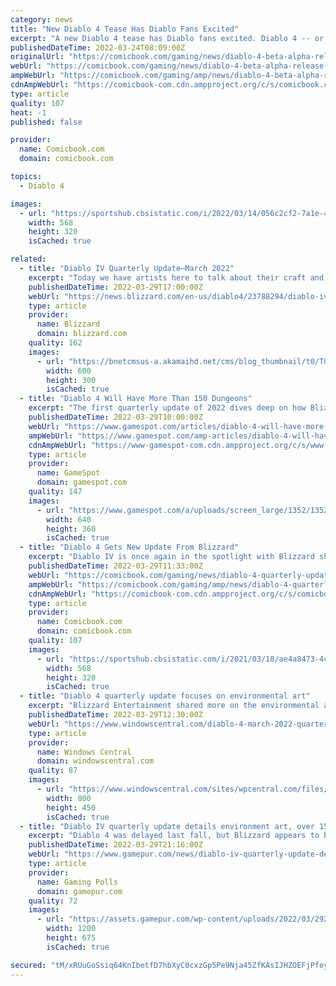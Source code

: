 ```yaml
---
category: news
title: "New Diablo 4 Tease Has Diablo Fans Excited"
excerpt: "A new Diablo 4 tease has Diablo fans excited. Diablo 4 -- or Diablo IV as it's officially known -- was announced by Blizzard back on November 1, 2019. That was well over two years ago. Despite this, ..."
publishedDateTime: 2022-03-24T08:09:00Z
originalUrl: "https://comicbook.com/gaming/news/diablo-4-beta-alpha-release-tease/"
webUrl: "https://comicbook.com/gaming/news/diablo-4-beta-alpha-release-tease/"
ampWebUrl: "https://comicbook.com/gaming/amp/news/diablo-4-beta-alpha-release-tease/"
cdnAmpWebUrl: "https://comicbook-com.cdn.ampproject.org/c/s/comicbook.com/gaming/amp/news/diablo-4-beta-alpha-release-tease/"
type: article
quality: 107
heat: -1
published: false

provider:
  name: Comicbook.com
  domain: comicbook.com

topics:
  - Diablo 4

images:
  - url: "https://sportshub.cbsistatic.com/i/2022/03/14/056c2cf2-7a1e-41b4-aac2-20ff478252c8/halo-series-review.jpg?width=568&height=320"
    width: 568
    height: 320
    isCached: true

related:
  - title: "Diablo IV Quarterly Update—March 2022"
    excerpt: "Today we have artists here to talk about their craft and everything that goes into building the world of Sanctuary."
    publishedDateTime: 2022-03-29T17:00:00Z
    webUrl: "https://news.blizzard.com/en-us/diablo4/23788294/diablo-iv-quarterly-update-march-2022"
    type: article
    provider:
      name: Blizzard
      domain: blizzard.com
    quality: 162
    images:
      - url: "https://bnetcmsus-a.akamaihd.net/cms/blog_thumbnail/t0/T03F8R1V5IY01647903242759.png"
        width: 600
        height: 300
        isCached: true
  - title: "Diablo 4 Will Have More Than 150 Dungeons"
    excerpt: "The first quarterly update of 2022 dives deep on how Blizzard is crafting the look and feel of Diablo 4's gothic fantasy world, including its dungeons."
    publishedDateTime: 2022-03-29T10:00:00Z
    webUrl: "https://www.gamespot.com/articles/diablo-4-will-have-more-than-150-dungeons/1100-6501935/"
    ampWebUrl: "https://www.gamespot.com/amp-articles/diablo-4-will-have-more-than-150-dungeons/1100-6501935/"
    cdnAmpWebUrl: "https://www-gamespot-com.cdn.ampproject.org/c/s/www.gamespot.com/amp-articles/diablo-4-will-have-more-than-150-dungeons/1100-6501935/"
    type: article
    provider:
      name: GameSpot
      domain: gamespot.com
    quality: 147
    images:
      - url: "https://www.gamespot.com/a/uploads/screen_large/1352/13527689/3957016-d4_quarterly_update.jpg"
        width: 640
        height: 360
        isCached: true
  - title: "Diablo 4 Gets New Update From Blizzard"
    excerpt: "Diablo IV is once again in the spotlight with Blizzard sharing another quarterly update about the game ahead of its release. This is the first update on the new Diablo game that we've gotten this year ..."
    publishedDateTime: 2022-03-29T11:33:00Z
    webUrl: "https://comicbook.com/gaming/news/diablo-4-quarterly-update-march-2022/"
    ampWebUrl: "https://comicbook.com/gaming/amp/news/diablo-4-quarterly-update-march-2022/"
    cdnAmpWebUrl: "https://comicbook-com.cdn.ampproject.org/c/s/comicbook.com/gaming/amp/news/diablo-4-quarterly-update-march-2022/"
    type: article
    provider:
      name: Comicbook.com
      domain: comicbook.com
    quality: 107
    images:
      - url: "https://sportshub.cbsistatic.com/i/2021/03/18/ae4a8473-4c74-493d-ba59-117cebed6b2b/nintendo-switch-pro-space-2-1251724.jpg?width=568&height=320"
        width: 568
        height: 320
        isCached: true
  - title: "Diablo 4 quarterly update focuses on environmental art"
    excerpt: "Blizzard Entertainment shared more on the environmental art design of Diablo 4 in the March 2022 quarterly update, giving details on the various regions of the game."
    publishedDateTime: 2022-03-29T12:30:00Z
    webUrl: "https://www.windowscentral.com/diablo-4-march-2022-quarterly-update"
    type: article
    provider:
      name: Windows Central
      domain: windowscentral.com
    quality: 87
    images:
      - url: "https://www.windowscentral.com/sites/wpcentral.com/files/styles/large/public/field/image/2022/03/diablo-4-march-2022-desert.jpg"
        width: 800
        height: 450
        isCached: true
  - title: "Diablo IV quarterly update details environment art, over 150 dungeons"
    excerpt: "Diablo 4 was delayed last fall, but Blizzard appears to be hard at work on the next dungeon-crawling, loot-gathering entry in the popular RPG series. “Appears” is a good word here, because we just got ..."
    publishedDateTime: 2022-03-29T21:16:00Z
    webUrl: "https://www.gamepur.com/news/diablo-iv-quarterly-update-details-environment-art-over-150-dungeons"
    type: article
    provider:
      name: Gaming Polls
      domain: gamepur.com
    quality: 72
    images:
      - url: "https://assets.gamepur.com/wp-content/uploads/2022/03/29225300/diablo-4.jpg"
        width: 1200
        height: 675
        isCached: true

secured: "tM/xRUuGoSsiq64KnIbetfD7hbXyC0cxzGp5Pe9Nja45ZfKAsIJHZOEFjPfeyxj+0NaZptGXQ+4LSQ7CkhR3iqHbIG1MIksYL7kyigTKv2uhRvnl7P+Ifp/9HGjOoQrrTcSMJ0iTmhaNC7HoCrUV35Jx9Jsv5ZawZl0SjKrVv1jFxArviRXH/phdsWHm6WxUyY7rTQgFyXWJG8AxVDOveAMMem4C+fWRJV1LbjjOXEKhoypbIh6mjseq06q7GAAhZNuWHwQJMZZ+CiXFgaVcHDELubBHV6Whf2Mo9KRo8P7plUxzP5DgN8RTdGAIv9CbU3owt/ipkSxWUVF8c3XrdDFYMo/Kg8stcf+4aN49spo=;HbV5xfPTMM/ieacROVdLbQ=="
---
```


